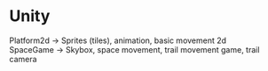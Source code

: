# Unity
 Platform2d -> Sprites (tiles), animation, basic movement 2d  
 SpaceGame -> Skybox, space movement, trail movement game, trail camera
